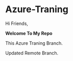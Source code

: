 # Azure-Traning

Hi Friends,

************Welcome To My Repo************

This Azure Traning Branch.

Updated Remote Branch.
